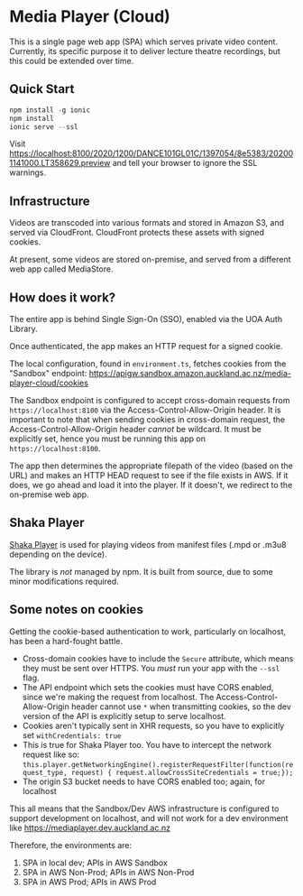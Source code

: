 # Media Player (Cloud)
This is a single page web app (SPA) which serves private video content. Currently, its specific purpose it to deliver lecture theatre recordings, but this could be extended over time.

## Quick Start
```javascript
npm install -g ionic
npm install
ionic serve --ssl
```
Visit [https://localhost:8100/2020/1200/DANCE101GL01C/1397054/8e5383/202001141000.LT358629.preview](https://localhost:8100/2020/1200/DANCE101GL01C/1397054/8e5383/202001141000.LT358629.preview) and tell your browser to ignore the SSL warnings.

## Infrastructure
Videos are transcoded into various formats and stored in Amazon S3, and served via CloudFront. CloudFront protects these assets with signed cookies.

At present, some videos are stored on-premise, and served from a different web app called MediaStore.

## How does it work?
The entire app is behind Single Sign-On (SSO), enabled via the UOA Auth Library.

Once authenticated, the app makes an HTTP request for a signed cookie.

The local configuration, found in `environment.ts`, fetches cookies from the "Sandbox" endpoint: https://apigw.sandbox.amazon.auckland.ac.nz/media-player-cloud/cookies

The Sandbox endpoint is configured to accept cross-domain requests from `https://localhost:8100` via the Access-Control-Allow-Origin header. It is important to note that when sending cookies in cross-domain request, the Access-Control-Allow-Origin header _cannot_ be wildcard. It must be explicitly set, hence you must be running this app on `https://localhost:8100`.

The app then determines the appropriate filepath of the video (based on the URL) and makes an HTTP HEAD request to see if the file exists in AWS. If it does, we go ahead and load it into the player. If it doesn't, we redirect to the on-premise web app.

## Shaka Player
[Shaka Player](https://github.com/google/shaka-player) is used for playing videos from manifest files (.mpd or .m3u8 depending on the device).

The library is *not* managed by npm. It is built from source, due to some minor modifications required.

## Some notes on cookies
Getting the cookie-based authentication to work, particularly on localhost, has been a hard-fought battle.

- Cross-domain cookies have to include the `Secure` attribute, which means they must be sent over HTTPS. You *must* run your app with the `--ssl` flag.
- The API endpoint which sets the cookies must have CORS enabled, since we're making the request from localhost. The Access-Control-Allow-Origin header cannot use `*` when transmitting cookies, so the dev version of the API is explicitly setup to serve localhost.
- Cookies aren't typically sent in XHR requests, so you have to explicitly set `withCredentials: true`
- This is true for Shaka Player too. You have to intercept the network request like so: `this.player.getNetworkingEngine().registerRequestFilter(function(request_type, request) { request.allowCrossSiteCredentials = true;});`
- The origin S3 bucket needs to have CORS enabled too; again, for localhost

This all means that the Sandbox/Dev AWS infrastructure is configured to support development on localhost, and will not work for a dev environment like https://mediaplayer.dev.auckland.ac.nz

Therefore, the environments are:

1. SPA in local dev; APIs in AWS Sandbox
2. SPA in AWS Non-Prod; APIs in AWS Non-Prod
3. SPA in AWS Prod; APIs in AWS Prod